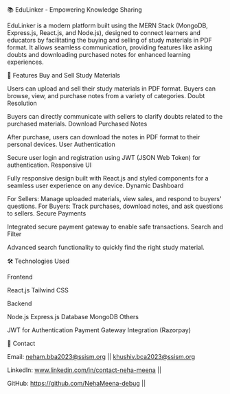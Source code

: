 
📚 EduLinker - Empowering Knowledge Sharing

EduLinker is a modern platform built using the MERN Stack (MongoDB, Express.js, React.js, and Node.js), designed to connect learners and educators by facilitating the buying and selling of study materials in PDF format. It allows seamless communication, providing features like asking doubts and downloading purchased notes for enhanced learning experiences.

🌟 Features
Buy and Sell Study Materials

Users can upload and sell their study materials in PDF format.
Buyers can browse, view, and purchase notes from a variety of categories.
Doubt Resolution

Buyers can directly communicate with sellers to clarify doubts related to the purchased materials.
Download Purchased Notes

After purchase, users can download the notes in PDF format to their personal devices.
User Authentication

Secure user login and registration using JWT (JSON Web Token) for authentication.
Responsive UI

Fully responsive design built with React.js and styled components for a seamless user experience on any device.
Dynamic Dashboard

For Sellers: Manage uploaded materials, view sales, and respond to buyers' questions.
For Buyers: Track purchases, download notes, and ask questions to sellers.
Secure Payments

Integrated secure payment gateway to enable safe transactions.
Search and Filter

Advanced search functionality to quickly find the right study material.

🛠️ Technologies Used

Frontend

React.js
Tailwind CSS

Backend

Node.js
Express.js
Database
MongoDB
Others

JWT for Authentication
Payment Gateway Integration (Razorpay)


📧 Contact

Email: neham.bba2023@ssism.org  ||  khushiv.bca2023@ssism.org

LinkedIn: www.linkedin.com/in/contact-neha-meena  ||  

GitHub: https://github.com/NehaMeena-debug  || 


